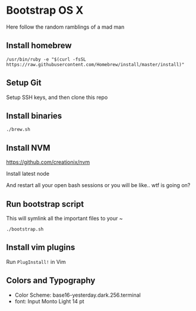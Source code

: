 # Bootstrap OS X

Here follow the random ramblings of a mad man

## Install homebrew
```
/usr/bin/ruby -e "$(curl -fsSL https://raw.githubusercontent.com/Homebrew/install/master/install)"
```

## Setup Git
Setup SSH keys, and then clone this repo


## Install binaries
```
./brew.sh
```

## Install NVM
https://github.com/creationix/nvm

Install latest node

And restart all your open bash sessions or you will be like.. wtf is going on?


## Run bootstrap script
This will symlink all the important files to your ~
```
./bootstrap.sh
```

## Install vim plugins
Run `PlugInstall!` in Vim


## Colors and Typography

- Color Scheme: base16-yesterday.dark.256.terminal
- font: Input Monto Light 14 pt
